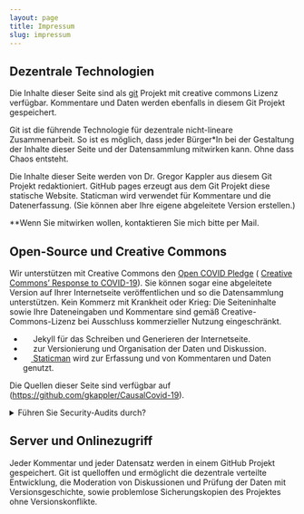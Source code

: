 ```yaml
---
layout: page
title: Impressum
slug: impressum
---
```




## Dezentrale Technologien
Die Inhalte dieser Seite sind als [git](https://de.wikipedia.org/wiki/Git) Projekt mit creative commons Lizenz verfügbar.
Kommentare und Daten werden ebenfalls in diesem Git Projekt gespeichert.

Git ist die führende Technologie für dezentrale nicht-lineare Zusammenarbeit.
So ist es möglich, dass jeder Bürger*In bei der Gestaltung der Inhalte dieser Seite und der Datensammlung mitwirken kann.
Ohne dass Chaos entsteht.

Die Inhalte dieser Seite werden von Dr. Gregor Kappler aus diesem Git Projekt redaktioniert.
GitHub pages erzeugt aus dem Git Projekt diese statische Website. Staticman wird verwendet für Kommentare und die Datenerfassung.
(Sie können aber Ihre eigene abgeleitete Version erstellen.)

**Wenn Sie mitwirken wollen, kontaktieren Sie mich bitte per Mail.

## Open-Source und Creative Commons
Wir unterstützen mit Creative Commons den [Open COVID Pledge](https://opencovidpledge.org/) (
[Creative Commons’ Response to COVID-19](https://creativecommons.org/creative-commons-response-to-covid-19/)).
Sie können sogar eine abgeleitete Version auf Ihrer Internetseite veröffentlichen und so die Datensammlung unterstützen.
Kein Kommerz mit Krankheit oder Krieg: Die Seiteninhalte sowie Ihre Dateneingaben und Kommentare sind gemäß Creative-Commons-Lizenz bei Ausschluss kommerzieller Nutzung eingeschränkt.

- [<img src="https://github.com/jekyll/brand/blob/master/jekyll-logo-black-red-solid.png?raw=true" style="height: 1em;">](https://jekyllrb.com/) Jekyll für das Schreiben und Generieren der Internetseite.
- [<img src="https://git-scm.com/images/logo@2x.png" style="height: 1em;">](https://git-scm.com/) zur Versionierung und Organisation der Daten und Diskussion. 
- [<img src="https://github.com/eduardoboucas/staticman/blob/master/logo.png?raw=true" style="height: 1em;"> Staticman](https://staticman.net/) wird zur Erfassung und von Kommentaren und Daten genutzt. 

Die Quellen dieser Seite sind verfügbar auf (https://github.com/gkappler/CausalCovid-19).
<details><summary markdown="span">Führen Sie Security-Audits durch?</summary>
- Bitte begutachten Sie die Software, und helfen Sie mit Lösungsvorschlägen bei Mängeln!
- Wie kann unser Vorschlag verbessert werden, um alle datenschutzrechtlichen Vorgaben zu erfüllen und Bedenken zu berücksichtigen?
- Könnte durch Recaptcha und verwendete google APIs bei der Datenübertragung deanonymisiert werden?
<div markdown="0">
	{% include comment_form.html subject="legal" %}
</div>
</details>


## Server und Onlinezugriff
Jeder Kommentar und jeder Datensatz werden in einem GitHub Projekt gespeichert.
Git ist quelloffen und ermöglicht die dezentrale verteilte Entwicklung, die Moderation von Diskussionen und Prüfung der Daten mit Versionsgeschichte, sowie problemlose Sicherungskopien des Projektes ohne Versionskonflikte.
